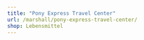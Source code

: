 ```yaml
---
title: "Pony Express Travel Center"
url: /marshall/pony-express-travel-center/
shop: Lebensmittel
---
```

